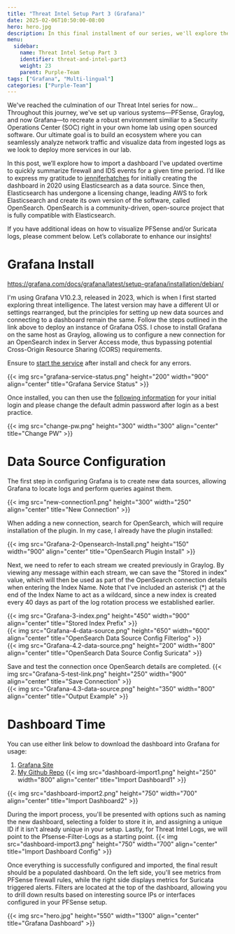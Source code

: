 ```yaml
---
title: "Threat Intel Setup Part 3 (Grafana)"
date: 2025-02-06T10:50:00-08:00
hero: hero.jpg
description: In this final installment of our series, we'll explore the updated Grafana dashboard specifically designed for this project. You can download and customize the dashboard to fit your needs once the data sources have been connected for each index in your Graylog instance.
menu:
  sidebar:
    name: Threat Intel Setup Part 3
    identifier: threat-and-intel-part3
    weight: 23
    parent: Purple-Team
tags: ["Grafana", "Multi-lingual"]
categories: ["Purple-Team"]
---
```


We've reached the culmination of our Threat Intel series for now... Throughout this journey, we've set up various systems—PFSense, Graylog, and now Grafana—to recreate a robust environment similiar to a Security Operations Center (SOC) right in your own home lab using open sourced software. Our ultimate goal is to build an ecosystem where you can seamlessly analyze network traffic and visualize data from ingested logs as we look to deploy more services in our lab.

In this post, we’ll explore how to import a dashboard I've updated overtime to quickly summarize firewall and IDS events for a given time period. I’d like to express my gratitude to [jenniferhatches](https://grafana.com/orgs/jenniferhatches) for initially creating the dashboard in 2020 using Elasticsearch as a data source. Since then, Elasticsearch has undergone a licensing change, leading AWS to fork Elasticsearch and create its own version of the software, called OpenSearch. OpenSearch is a community-driven, open-source project that is fully compatible with Elasticsearch.

If you have additional ideas on how to visualize PFSense and/or Suricata logs, please comment below. Let’s collaborate to enhance our insights!

# Grafana Install 
https://grafana.com/docs/grafana/latest/setup-grafana/installation/debian/

I'm using Grafana V10.2.3, released in 2023, which is when I first started exploring threat intelligence. The latest version may have a different UI or settings rearranged, but the principles for setting up new data sources and connecting to a dashboard remain the same. Follow the steps outlined in the link above to deploy an instance of Grafana OSS. I chose to install Grafana on the same host as Graylog, allowing us to configure a new connection for an OpenSearch index in Server Access mode, thus bypassing potential Cross-Origin Resource Sharing (CORS) requirements.

Ensure to [start the service](https://grafana.com/docs/grafana/latest/setup-grafana/start-restart-grafana/#linux) after install and check for any errors. 

{{< img src="grafana-service-status.png" height="200" width="900" align="center" title="Grafana Service Status" >}}

Once installed, you can then use the [following information](https://grafana.com/docs/grafana/latest/setup-grafana/sign-in-to-grafana/) for your initial login and please change the default admin password after login as a best practice.

{{< img src="change-pw.png" height="300" width="300" align="center" title="Change PW" >}}
# Data Source Configuration
The first step in configuring Grafana is to create new data sources, allowing Grafana to locate logs and perform queries against them.

{{< img src="new-connection1.png" height="300" width="250" align="center" title="New Connection" >}}

When adding a new connection, search for OpenSearch, which will require installation of the plugin. In my case, I already have the plugin installed:

{{< img src="Grafana-2-Opensearch-Install.png" height="150" width="900" align="center" title="OpenSearch Plugin Install" >}}

Next, we need to refer to each stream we created previously in Graylog. By viewing any message within each stream, we can save the "Stored in index" value, which will then be used as part of the OpenSearch connection details when entering the Index Name. Note that I've included an asterisk (*) at the end of the Index Name to act as a wildcard, since a new index is created every 40 days as part of the log rotation process we established earlier.

{{< img src="Grafana-3-index.png" height="450" width="900" align="center" title="Stored Index Prefix" >}}
<BR>
{{< img src="Grafana-4-data-source.png" height="650" width="600" align="center" title="OpenSearch Data Source Config Filterlog" >}}
<BR>
{{< img src="Grafana-4.2-data-source.png" height="200" width="800" align="center" title="OpenSearch Data Source Config Suricata" >}}

Save and test the connection once OpenSearch details are completed.
{{< img src="Grafana-5-test-link.png" height="250" width="900" align="center" title="Save Connection" >}}
<BR>
{{< img src="Grafana-4.3-data-source.png" height="350" width="800" align="center" title="Output Example" >}}

# Dashboard Time
You can use either link below to download the dashboard into Grafana for usage:

1. [Grafana Site](https://grafana.com/grafana/dashboards/22780-pfsense-firewall-and-ids-dashboard-2025/)
2. [My Github Repo](https://github.com/gnarly-cl0s/Threat-Intel/blob/main/Grafana-Dashboards/PFsense%20Firewall%20and%20IDS%20Dashboard%202025-1738204003974.json)
{{< img src="dashboard-import1.png" height="250" width="800" align="center" title="Import Dashboard1" >}}

{{< img src="dashboard-import2.png" height="750" width="700" align="center" title="Import Dashboard2" >}}

During the import process, you'll be presented with options such as naming the new dashboard, selecting a folder to store it in, and assigning a unique ID if it isn't already unique in your setup. Lastly, for Threat Intel Logs, we will point to the Pfsense-Filter-Logs as a starting point.
{{< img src="dashboard-import3.png" height="750" width="700" align="center" title="Import Dashboard Config" >}}

Once everything is successfully configured and imported, the final result should be a populated dashboard. On the left side, you'll see metrics from PFSense firewall rules, while the right side displays metrics for Suricata triggered alerts. Filters are located at the top of the dashboard, allowing you to drill down results based on interesting source IPs or interfaces configured in your PFSense setup. 

{{< img src="hero.jpg" height="550" width="1300" align="center" title="Grafana Dashboard" >}}
